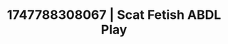 ---
categories:
- Curvy goddess
- Naughty librarian
- Virtual reality
- Subtle kink
- Queer kinks
image: /assets/images/1747788308067.jpg
layout: post
seo:
  description: Featured content with artistic ABDL Play, Scat Fetish. HD images available.
  keywords: ABDL Play, Scat Fetish
  og_image: /assets/images/1747788308067.jpg
  schema_type: VisualArtwork
tags:
- '#1747788308067'
- ABDL Play
- Scat Fetish
title: 1747788308067 | Scat Fetish ABDL Play
---